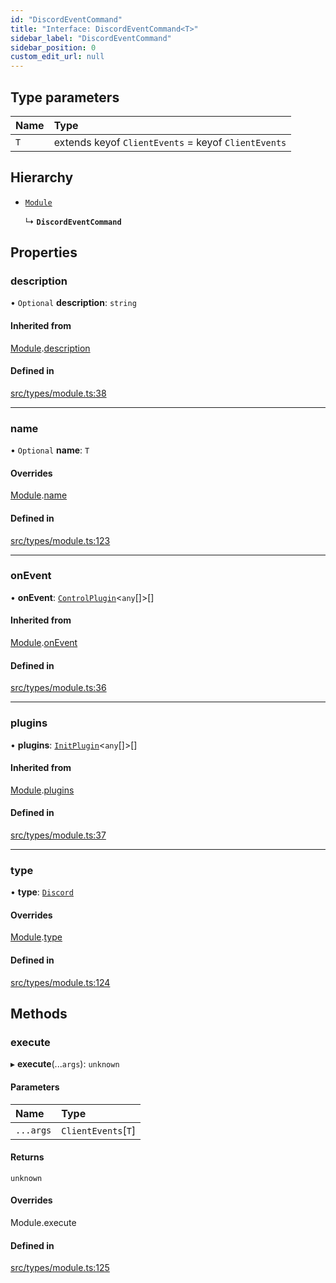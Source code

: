 ```yaml
---
id: "DiscordEventCommand"
title: "Interface: DiscordEventCommand<T>"
sidebar_label: "DiscordEventCommand"
sidebar_position: 0
custom_edit_url: null
---
```


## Type parameters

| Name | Type |
| :------ | :------ |
| `T` | extends keyof `ClientEvents` = keyof `ClientEvents` |

## Hierarchy

- [`Module`](Module.md)

  ↳ **`DiscordEventCommand`**

## Properties

### description

• `Optional` **description**: `string`

#### Inherited from

[Module](Module.md).[description](Module.md#description)

#### Defined in

[src/types/module.ts:38](https://github.com/sern-handler/handler/blob/33f1446/src/types/module.ts#L38)

___

### name

• `Optional` **name**: `T`

#### Overrides

[Module](Module.md).[name](Module.md#name)

#### Defined in

[src/types/module.ts:123](https://github.com/sern-handler/handler/blob/33f1446/src/types/module.ts#L123)

___

### onEvent

• **onEvent**: [`ControlPlugin`](ControlPlugin.md)<`any`[]\>[]

#### Inherited from

[Module](Module.md).[onEvent](Module.md#onevent)

#### Defined in

[src/types/module.ts:36](https://github.com/sern-handler/handler/blob/33f1446/src/types/module.ts#L36)

___

### plugins

• **plugins**: [`InitPlugin`](InitPlugin.md)<`any`[]\>[]

#### Inherited from

[Module](Module.md).[plugins](Module.md#plugins)

#### Defined in

[src/types/module.ts:37](https://github.com/sern-handler/handler/blob/33f1446/src/types/module.ts#L37)

___

### type

• **type**: [`Discord`](../enums/EventType.md#discord)

#### Overrides

[Module](Module.md).[type](Module.md#type)

#### Defined in

[src/types/module.ts:124](https://github.com/sern-handler/handler/blob/33f1446/src/types/module.ts#L124)

## Methods

### execute

▸ **execute**(...`args`): `unknown`

#### Parameters

| Name | Type |
| :------ | :------ |
| `...args` | `ClientEvents`[`T`] |

#### Returns

`unknown`

#### Overrides

Module.execute

#### Defined in

[src/types/module.ts:125](https://github.com/sern-handler/handler/blob/33f1446/src/types/module.ts#L125)
